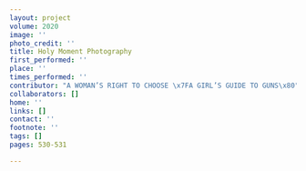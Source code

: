 ```yaml
---
layout: project
volume: 2020
image: ''
photo_credit: ''
title: Holy Moment Photography
first_performed: ''
place: ''
times_performed: ''
contributor: "A WOMAN’S RIGHT TO CHOOSE \x7FA GIRL’S GUIDE TO GUNS\x80"
collaborators: []
home: ''
links: []
contact: ''
footnote: ''
tags: []
pages: 530-531

---
```




